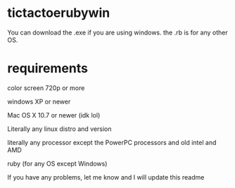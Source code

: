 # tictactoerubywin
You can download the .exe if you are using windows. the .rb is for any other OS.
# requirements
color screen 720p or more

windows XP or newer

Mac OS X 10.7 or newer (idk lol)

Literally any linux distro and version

literally any processor except the PowerPC processors and old intel and AMD

ruby (for any OS except Windows)

If you have any problems, let me know and I will update this readme

